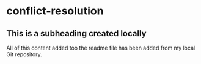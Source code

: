 # conflict-resolution

## This is a subheading created locally

All of this content added too the readme file has been added from my local Git repository.
